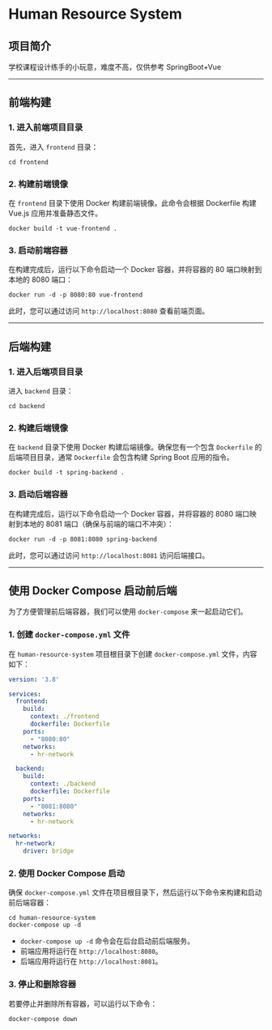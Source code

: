 # Human Resource System

## 项目简介
学校课程设计练手的小玩意，难度不高，仅供参考
SpringBoot+Vue

---

## 前端构建

### 1. 进入前端项目目录

首先，进入 `frontend` 目录：

```shell
cd frontend
```

### 2. 构建前端镜像

在 `frontend` 目录下使用 Docker 构建前端镜像。此命令会根据 Dockerfile 构建 Vue.js 应用并准备静态文件。

```shell
docker build -t vue-frontend .
```

### 3. 启动前端容器

在构建完成后，运行以下命令启动一个 Docker 容器，并将容器的 80 端口映射到本地的 8080 端口：

```shell
docker run -d -p 8080:80 vue-frontend
```

此时，您可以通过访问 `http://localhost:8080` 查看前端页面。

---

## 后端构建

### 1. 进入后端项目目录

进入 `backend` 目录：

```shell
cd backend
```

### 2. 构建后端镜像

在 `backend` 目录下使用 Docker 构建后端镜像。确保您有一个包含 `Dockerfile` 的后端项目目录，通常 `Dockerfile` 会包含构建 Spring Boot 应用的指令。

```shell
docker build -t spring-backend .
```

### 3. 启动后端容器

在构建完成后，运行以下命令启动一个 Docker 容器，并将容器的 8080 端口映射到本地的 8081 端口（确保与前端的端口不冲突）：

```shell
docker run -d -p 8081:8080 spring-backend
```

此时，您可以通过访问 `http://localhost:8081` 访问后端接口。

---

## 使用 Docker Compose 启动前后端

为了方便管理前后端容器，我们可以使用 `docker-compose` 来一起启动它们。

### 1. 创建 `docker-compose.yml` 文件

在 `human-resource-system` 项目根目录下创建 `docker-compose.yml` 文件，内容如下：

```yaml
version: '3.8'

services:
  frontend:
    build:
      context: ./frontend
      dockerfile: Dockerfile
    ports:
      - "8080:80"
    networks:
      - hr-network

  backend:
    build:
      context: ./backend
      dockerfile: Dockerfile
    ports:
      - "8081:8080"
    networks:
      - hr-network

networks:
  hr-network:
    driver: bridge
```

### 2. 使用 Docker Compose 启动

确保 `docker-compose.yml` 文件在项目根目录下，然后运行以下命令来构建和启动前后端容器：

```shell
cd human-resource-system
docker-compose up -d
```

- `docker-compose up -d` 命令会在后台启动前后端服务。
- 前端应用将运行在 `http://localhost:8080`。
- 后端应用将运行在 `http://localhost:8081`。

### 3. 停止和删除容器

若要停止并删除所有容器，可以运行以下命令：

```shell
docker-compose down
```



